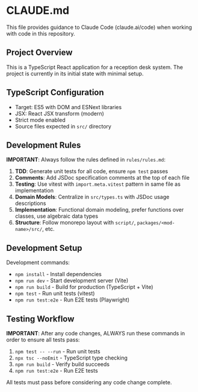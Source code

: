 # CLAUDE.md

This file provides guidance to Claude Code (claude.ai/code) when working with code in this repository.

## Project Overview

This is a TypeScript React application for a reception desk system. The project is currently in its initial state with minimal setup.

## TypeScript Configuration

- Target: ES5 with DOM and ESNext libraries
- JSX: React JSX transform (modern)
- Strict mode enabled
- Source files expected in `src/` directory

## Development Rules

**IMPORTANT**: Always follow the rules defined in `rules/rules.md`:

1. **TDD**: Generate unit tests for all code, ensure `npm test` passes
2. **Comments**: Add JSDoc specification comments at the top of each file
3. **Testing**: Use vitest with `import.meta.vitest` pattern in same file as implementation
4. **Domain Models**: Centralize in `src/types.ts` with JSDoc usage descriptions
5. **Implementation**: Functional domain modeling, prefer functions over classes, use algebraic data types
6. **Structure**: Follow monorepo layout with `script/`, `packages/<mod-name>/src/`, etc.

## Development Setup

Development commands:

- `npm install` - Install dependencies
- `npm run dev` - Start development server (Vite)
- `npm run build` - Build for production (TypeScript + Vite)
- `npm test` - Run unit tests (vitest)
- `npm run test:e2e` - Run E2E tests (Playwright)

## Testing Workflow

**IMPORTANT**: After any code changes, ALWAYS run these commands in order to ensure all tests pass:

1. `npm test -- --run` - Run unit tests
2. `npx tsc --noEmit` - TypeScript type checking  
3. `npm run build` - Verify build succeeds
4. `npm run test:e2e` - Run E2E tests

All tests must pass before considering any code change complete.